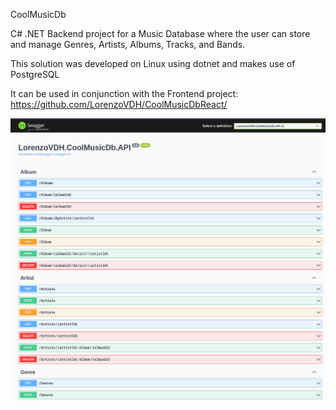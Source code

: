 CoolMusicDb 

C# .NET Backend project for a Music Database where the user can store and manage Genres, Artists, Albums, Tracks, and Bands. 

This solution was developed on Linux using dotnet and makes use of PostgreSQL 

It can be used in conjunction with the Frontend project: 
https://github.com/LorenzoVDH/CoolMusicDbReact/

<img src='screenshots/swagger.png' />
